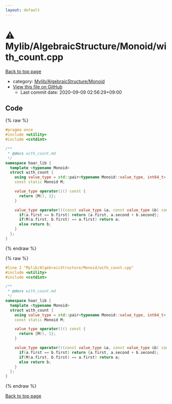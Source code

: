 ```yaml
---
layout: default
---
```


<!-- mathjax config similar to math.stackexchange -->
<script type="text/javascript" async
  src="https://cdnjs.cloudflare.com/ajax/libs/mathjax/2.7.5/MathJax.js?config=TeX-MML-AM_CHTML">
</script>
<script type="text/x-mathjax-config">
  MathJax.Hub.Config({
    TeX: { equationNumbers: { autoNumber: "AMS" }},
    tex2jax: {
      inlineMath: [ ['$','$'] ],
      processEscapes: true
    },
    "HTML-CSS": { matchFontHeight: false },
    displayAlign: "left",
    displayIndent: "2em"
  });
</script>

<script type="text/javascript" src="https://cdnjs.cloudflare.com/ajax/libs/jquery/3.4.1/jquery.min.js"></script>
<script src="https://cdn.jsdelivr.net/npm/jquery-balloon-js@1.1.2/jquery.balloon.min.js" integrity="sha256-ZEYs9VrgAeNuPvs15E39OsyOJaIkXEEt10fzxJ20+2I=" crossorigin="anonymous"></script>
<script type="text/javascript" src="../../../../assets/js/copy-button.js"></script>
<link rel="stylesheet" href="../../../../assets/css/copy-button.css" />


# :warning: Mylib/AlgebraicStructure/Monoid/with_count.cpp

<a href="../../../../index.html">Back to top page</a>

* category: <a href="../../../../index.html#b9ce8b1117f3871719e4d3859e7574c9">Mylib/AlgebraicStructure/Monoid</a>
* <a href="{{ site.github.repository_url }}/blob/master/Mylib/AlgebraicStructure/Monoid/with_count.cpp">View this file on GitHub</a>
    - Last commit date: 2020-09-09 02:56:29+09:00




## Code

<a id="unbundled"></a>
{% raw %}
```cpp
#pragma once
#include <utility>
#include <cstdint>

/**
 * @docs with_count.md
 */
namespace haar_lib {
  template <typename Monoid>
  struct with_count {
    using value_type = std::pair<typename Monoid::value_type, int64_t>;
    const static Monoid M;

    value_type operator()() const {
      return {M(), 1};
    }

    value_type operator()(const value_type &a, const value_type &b) const {
      if(a.first == b.first) return {a.first, a.second + b.second};
      if(M(a.first, b.first) == a.first) return a;
      else return b;
    }
  };
}

```
{% endraw %}

<a id="bundled"></a>
{% raw %}
```cpp
#line 2 "Mylib/AlgebraicStructure/Monoid/with_count.cpp"
#include <utility>
#include <cstdint>

/**
 * @docs with_count.md
 */
namespace haar_lib {
  template <typename Monoid>
  struct with_count {
    using value_type = std::pair<typename Monoid::value_type, int64_t>;
    const static Monoid M;

    value_type operator()() const {
      return {M(), 1};
    }

    value_type operator()(const value_type &a, const value_type &b) const {
      if(a.first == b.first) return {a.first, a.second + b.second};
      if(M(a.first, b.first) == a.first) return a;
      else return b;
    }
  };
}

```
{% endraw %}

<a href="../../../../index.html">Back to top page</a>


